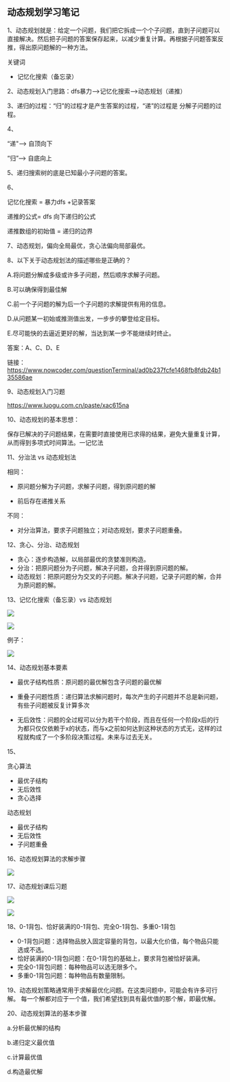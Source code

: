 ## 动态规划学习笔记

1、动态规划就是：给定一个问题，我们把它拆成一个个子问题，直到子问题可以直接解决。然后把子问题的答案保存起来，以减少重复计算。再根据子问题答案反推，得出原问题解的一种方法。

关键词

- 记忆化搜索（备忘录）

2、动态规划入门思路：dfs暴力—>记忆化搜索—>动态规划（递推）

3、递归的过程：“归”的过程才是产生答案的过程，“递”的过程是 分解子问题的过程。

4、

“递"--> 自顶向下

“归”--> 自底向上

5、递归搜索树的底是已知最小子问题的答案。

6、

记忆化搜索 = 暴力dfs +记录答案

递推的公式= dfs 向下递归的公式

递推数组的初始值 = 递归的边界

7、动态规划，偏向全局最优，贪心法偏向局部最优。

8、以下关于动态规划法的描述哪些是正确的？

A.将问题分解成多级或许多子问题，然后顺序求解子问题。

B.可以确保得到最佳解

C.前一个子问题的解为后一个子问题的求解提供有用的信息。

D.从问题某一初始或推测值出发，一步步的攀登给定目标。

E.尽可能快的去逼近更好的解，当达到某一步不能继续时终止。

答案：A、C、D、E

链接：https://www.nowcoder.com/questionTerminal/ad0b237fcfe1468fb8fdb24b135586ae

9、动态规划入门习题

https://www.luogu.com.cn/paste/xac615na

10、动态规划的基本思想：

保存已解决的子问题结果，在需要时直接使用已求得的结果，避免大量重复计算，从而得到多项式时间算法。一记忆法

11、分治法 vs 动态规划法

相同：

- 原问题分解为子问题，求解子问题，得到原问题的解

- 前后存在递推关系

不同：

- 对分治算法，要求子问题独立；对动态规划，要求子问题重叠。

12、贪心、分治、动态规划

- 贪心：逐步构造解，以局部最优的贪婪准则构造。
- 分治：把原问题分为子问题，解决子问题，合并得到原问题的解。
- 动态规划：把原问题分为交叉的子问题。解决子问题，记录子问题的解，合并为原问题的解。

13、记忆化搜索（备忘录）vs 动态规划

![](https://cdn.sa.net/2024/01/11/sudrmJVyMwFBpz3.webp)

![](https://cdn.sa.net/2024/01/11/o6ISuP73dOYtVDb.webp)

例子：

![](https://cdn.sa.net/2024/01/11/tWCz8Evs32LnoRb.webp)

14、动态规划基本要素

- 最优子结构性质：原问题的最优解包含子问题的最优解

- 重叠子问题性质：递归算法求解问题时，每次产生的子问题并不总是新问题，有些子问题被反复计算多次

- 无后效性：问题的全过程可以分为若干个阶段，而且在任何一个阶段x后的行为都只仅仅依赖于x的状态，而与x之前如何达到这种状态的方式无，这样的过程就构成了一个多阶段决策过程。未来与过去无关。

15、

贪心算法

- 最优子结构
- 无后效性
- 贪心选择

动态规划
- 最优子结构
- 无后效性
- 子问题重叠

16、动态规划算法的求解步骤

![](https://cdn.sa.net/2024/01/11/exkURgbPsayq1hF.webp)

17、动态规划课后习题

![](https://cdn.sa.net/2024/01/11/uT71gHqNhxSjiAF.webp)

![](https://cdn.sa.net/2024/01/11/ewpFWT2PXlaBZLr.webp)

18、0-1背包、恰好装满的0-1背包、完全0-1背包、多重0-1背包

- 0-1背包问题：选择物品放入固定容量的背包，以最大化价值，每个物品只能选或不选。
- 恰好装满的0-1背包问题：在0-1背包的基础上，要求背包被恰好装满。
- 完全0-1背包问题：每种物品可以选无限多个。
- 多重0-1背包问题：每种物品有数量限制。

19、动态规划策略通常用于求解最优化问题。在这类问题中，可能会有许多可行解。
每一个解都对应于一个值，我们希望找到具有最优值的那个解，即最优解。

20、动态规划算法的基本步骤

a.分析最优解的结构

b.递归定义最优值

c.计算最优值

d.构造最优解